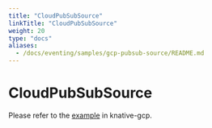 ```yaml
---
title: "CloudPubSubSource"
linkTitle: "CloudPubSubSource"
weight: 20
type: "docs"
aliases:
  - /docs/eventing/samples/gcp-pubsub-source/README.md
---
```


# CloudPubSubSource

Please refer to the [example](https://github.com/google/knative-gcp/blob/master/docs/examples/cloudpubsubsource/README.md) in knative-gcp.
